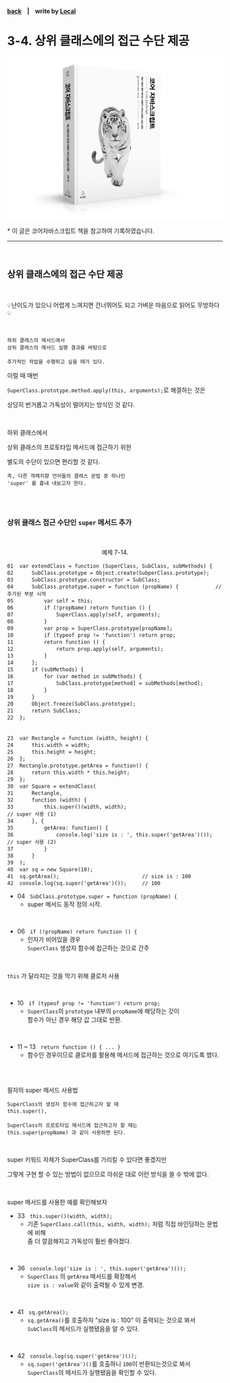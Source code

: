 <p>

#### [back](../../../README.md) &nbsp;&nbsp; | &nbsp;&nbsp; write by [Local](https://github.com/blocallee)

</p>

# 3-4. 상위 클래스에의 접근 수단 제공

<p align="center">
    <img src="../../../image/main.png">
<p> * 이 글은 코어자바스크립트 책을 참고하여 기록하였습니다. </p>
</p>

---

<br>

## 상위 클래스에의 접근 수단 제공

<br>

<p>💡난이도가 있으니 어렵게 느껴지면 건너뛰어도 되고 가벼운 마음으로 읽어도 무방하다💡</p>

<br>

```
하위 클래스의 메서드에서
상위 클래스의 메서드 실행 결과를 바탕으로

추가적인 작업을 수행하고 싶을 때가 있다.
```

<p>이럴 때 매번</p>
<p>

`SuperClass.prototype.method.apply(this, arguments);`로 해결하는 것은</p>

<p>상당히 번거롭고 가독성이 떨어지는 방식인 것 같다.</p>

<br>

<p>하위 클래스에서 </p>
<p>상위 클래스의 프로토타입 메서드에 접근하기 위한</p>
<p>별도의 수단이 있으면 편리할 것 같다.</p>

```
즉, 다른 객체지향 언어들의 클래스 문법 중 하나인
'super' 를 흉내 내보고자 한다.
```

<br>
<br>

### 상위 클래스 접근 수단인 `super` 메서드 추가

<br>

<p align="center">예제 7-14.</p>

```
01  var extendClass = function (SuperClass, SubClass, subMethods) {
02      SubClass.prototype = Object.create(SubperClass.prototype);
03      SubClass.prototype.constructor = SubClass;
04      SubClass.prototype.super = function (propName) {            // 추가된 부분 시작
05          var self = this;
06          if (!propName) return function () {
07              SuperClass.apply(self, arguments);
08          }
09          var prop = SuperClass.prototype[propName];
10          if (typeof prop != 'function') return prop;
11          return function () {
12              return prop.apply(self, arguments);
13          }
14      };
15      if (subMethods) {
16          for (var method in subMethods) {
17              SubClass.prototype[method] = subMethods[method];
18          }
19      }
20      Object.freeze(SubClass.prototype);
21      return SubClass;
22  };


23  var Rectangle = function (width, height) {
24      this.width = width;
25      this.height = height;
26  };
27  Rectangle.prototype.getArea = function() {
28      return this.width * this.height;
29  };
30  var Square = extendClass(
31      Rectangle,
32      function (width) {
33          this.super()(width, width);                                 // super 사용 (1)
34      }, {
35          getArea: function() {
36              console.log('size is : ', this.super('getArea')());     // super 사용 (2)
37          }
38      }
39  );
40  var sq = new Square(10);
41  sq.getArea();                           // size is : 100
42  console.log(sq.super('getArea')());     // 100
```

- 04 &nbsp; `SubClass.prototype.super = function (propName) {`
  - super 메서드 동작 정의 시작.

<br>

- 06 &nbsp; `if (!propName) return function () {`
  - 인자가 비어있을 경우<br>
    `SuperClass` 생성자 함수에 접근하는 것으로 간주

<br>

<p>

`this` 가 달라지는 것을 막기 위해 클로저 사용</p>

<br>

- 10 &nbsp; `if (typeof prop != 'function') return prop;`
  - `SuperClass`의 `prototype` 내부의 `propName`에 해당하는 갓이<br>
    함수가 아닌 경우 해당 값 그대로 반환.

<br>

- 11 ~ 13 &nbsp; `return function () { ... }`
  - 함수인 경우이므로 클로저를 활용해 메서드에 접근하는 것으로 여기도록 했다.

<br>

<br>

<p>필자의 super 메서드 사용법</p>

```
SuperClass의 생성자 함수에 접근하고자 할 때
this.super(),

SuperClass의 프로토타입 메서드에 접근하고자 할 때는
this.super(propName) 과 같이 사용하면 된다.
```

<br>

<p>super 키워드 자체가 SuperClass를 가리킬 수 있다면 좋겠지만</p>
<p>그렇게 구현 할 수 있는 방법이 없으므로 아쉬운 대로 이런 방식을 쓸 수 밖에 없다.</p>

<br>

<p>super 메서드를 사용한 예를 확인해보자</p>

- 33 &nbsp; `this.super()(width, width);`
  - 기존 `SuperClass.call(this, width, width);` 처럼 직접 바인딩하는 문법에 비해<br>좀 더 깔끔해지고 가독성이 훨씬 좋아졌다.

<br>

- 36 &nbsp; `console.log('size is : ', this.super('getArea')());`
  - `SuperClass` 의 `getArea` 메서드를 확장해서<br>
    `size is : value`와 같이 출력될 수 있게 변경.

<br>

- 41 &nbsp; `sq.getArea();`
  - `sq.getArea()`를 호출하자 "size is : 100" 이 출력되는 것으로 봐서<br>
    `SubClass`의 메서드가 실행됐음을 알 수 있다.

<br>

- 42 &nbsp; `console.log(sq.super('getArea')());`
  - `sq.super('getArea')()`를 호출하니 `100`이 반환되는것으로 봐서<br>
    `SuperClass`의 메서드가 실행됐음을 확인할 수 있다.

<br>
